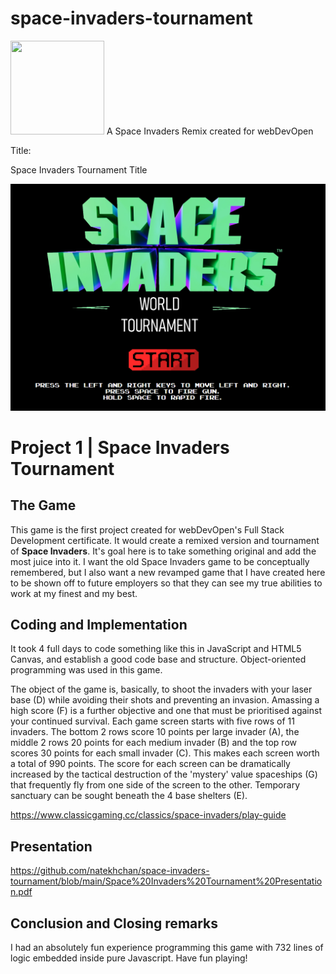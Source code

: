 # space-invaders-tournament
<img src="https://imgur.com/XOS1Vdh.png"  width="150px" height="150px">
A Space Invaders Remix created for webDevOpen

Title:

Space Invaders Tournament Title

![SpaceInvadersTitle](https://github.com/natekhchan/space-invaders-tournament/blob/main/SpaceInvadersTournamentTitle.png)


# Project 1 | Space Invaders Tournament

## The Game

This game is the first project created for webDevOpen's Full Stack Development certificate.  It would create a remixed version and tournament of **Space Invaders**.  It's goal here is to take something original and add the most juice into it.  I want the old Space Invaders game to be conceptually remembered, but I also want a new revamped game that I have created here to be shown off to future employers so that they can see my true abilities to work at my finest and my best.

## Coding and Implementation

It took 4 full days to code something like this in JavaScript and HTML5 Canvas, and establish a good code base and structure.   Object-oriented programming was used in this game.

The object of the game is, basically, to shoot the invaders with your laser base (D) while avoiding their shots and preventing an invasion. Amassing a high score (F) is a further objective and one that must be prioritised against your continued survival. Each game screen starts with five rows of 11 invaders. The bottom 2 rows score 10 points per large invader (A), the middle 2 rows 20 points for each medium invader (B) and the top row scores 30 points for each small invader (C). This makes each screen worth a total of 990 points. The score for each screen can be dramatically increased by the tactical destruction of the 'mystery' value spaceships (G) that frequently fly from one side of the screen to the other. Temporary sanctuary can be sought beneath the 4 base shelters (E).

https://www.classicgaming.cc/classics/space-invaders/play-guide

## Presentation

https://github.com/natekhchan/space-invaders-tournament/blob/main/Space%20Invaders%20Tournament%20Presentation.pdf

## Conclusion and Closing remarks

I had an absolutely fun experience programming this game with 732 lines of logic embedded inside pure Javascript.  Have fun playing!
